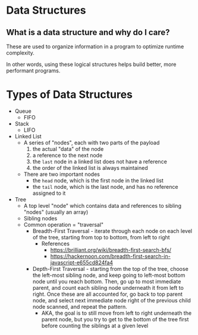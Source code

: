 # Data Structures

## What is a data structure and why do I care?

These are used to organize information in a program to optimize runtime complexity.

In other words, using these logical structures helps build better, more performant programs.

# Types of Data Structures

- Queue
    - FIFO
- Stack
    - LIFO
- Linked List
    - A series of "nodes", each with two parts of the payload
        1. the actual "data" of the node
        2. a reference to the next node
        3. the `last` node in a linked list does not have a reference
        4. the order of the linked list is always maintained
    - There are two important nodes
        - the `head` node, which is the first node in the linked list
        - the `tail` node, which is the last node, and has no reference assigned to it
- Tree
    - A top level "node" which contains data and references to sibling "nodes" (usually an array)
    - Sibling nodes
    - Common operation = "traversal"
        - Breadth-First Traversal - iterate through each node on each level of the tree, starting from top to bottom, from left to right
            - References
                - https://brilliant.org/wiki/breadth-first-search-bfs/
                - https://hackernoon.com/breadth-first-search-in-javascript-e655cd824fa4
        - Depth-First Traversal - starting from the top of the tree, choose the left-most sibling node, and keep going to left-most bottom node until you reach bottom. Then, go up to most immediate parent, and count each sibling node underneath it from left to right. Once these are all accounted for, go back to top parent node, and select next immediate node right of the previous child node scanned, and repeat the pattern. 
            - AKA, the goal is to still move from left to right underneath the parent node, but you try to get to the bottom of the tree first before counting the siblings at a given level